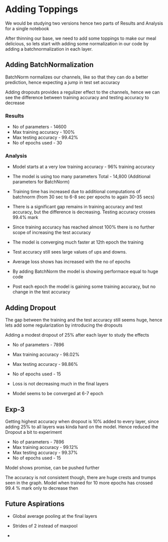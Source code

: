 # Adding Toppings

We would be studying two versions hence two parts of Results and Analysis for a single notebook

After thinning our base, we need to add some toppings to make our meal delicious, so lets start with adding some normalization in our code by adding a batchnormalization in each layer.

## Adding BatchNormalization

BatchNorm normalizes our channels, like so that they can do a better prediction, hence expecting a jump in test set accuracy

Adding dropouts provides a regulizer effect to the channels, hence we can see the difference between training accuracy and testing accuracy to decrease

### Results  

- No of parameters - 14600
- Max training accuracy - 100%
- Max testing accuracy - 99.42%
- No of epochs used - 30


### Analysis

- Model starts at a very low training accuracy - 96% training accuracy

- The model is using too many parameters  Total - 14,800 (Additional parameters for BatchNorm)

- Training time has increased due to additional computations of batchnorm (from 30 sec to 6-8 sec per epochs to again 30-35 secs)

- There is a significant gap remains in training accuracy and test accuracy, but the difference is decreasing. Testing accuracy crosses 99.4% mark

- Since training accuracy has reached almost 100% there is no further scope of increasing the test accuracy 

- The model is converging much faster at 12th epoch the training 

- Test accuracy still sees large values of ups and downs.

- Average loss shows has increased with the no of epochs

- By adding BatchNorm the model is showing performace equal to huge code

- Post each epoch the model is gaining some training accuracy, but no change in the test accuracy

## Adding Dropout

The gap between the training and the test accuracy still seems huge, hence lets add some regularization by introducing the dropouts

Adding a modest dropout of 25% after each layer to study the effects

- No of parameters - 7896
- Max training accuracy - 98.02%
- Max testing accuracy - 98.86%
- No of epochs used - 15

- Loss is not decreasing much in the final layers

- Model seems to be converged at 6-7 epoch

## Exp-3

Getting highest accuracy when dropout is 10% added to every layer, since adding 25% to all layers was kinda hard on the model.
Hence reduced the Dropout a bit to experiment

- No of parameters - 7896
- Max training accuracy - 99.12%
- Max testing accuracy - 99.37%
- No of epochs used - 15

Model shows promise, can be pushed further

The accuracy is not consistent though, there are huge crests and trumps seen in the graph.
Model when trained for 10 more epochs has crossed 99.4 % mark only to decrease then

## Future Aspirations

- Global average pooling at the final layers

- Strides of 2 instead of maxpool

- 